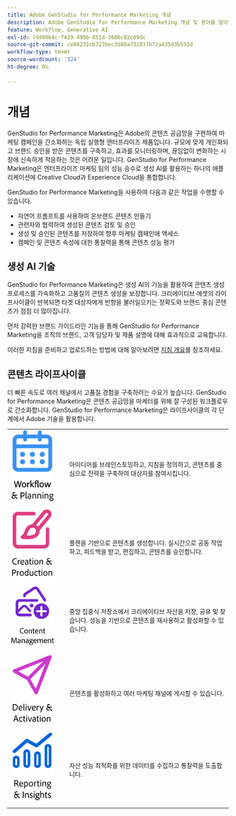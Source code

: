 ```yaml
---
title: Adobe GenStudio for Performance Marketing 개념
description: Adobe GenStudio for Performance Marketing 개념 및 용어를 알아봅니다.
feature: Workflow, Generative AI
exl-id: 7dd00b4c-f429-499b-851d-3606c82c09dc
source-git-commit: ce08231cb723bec3d80a732837b72a435d3b552d
workflow-type: tm+mt
source-wordcount: '324'
ht-degree: 0%

---
```


# 개념

GenStudio for Performance Marketing은 Adobe의 콘텐츠 공급망을 구현하여 마케팅 캠페인을 간소화하는 독립 실행형 엔터프라이즈 제품입니다. 규모에 맞게 개인화되고 브랜드 승인을 받은 콘텐츠를 구축하고, 효과를 모니터링하며, 끊임없이 변화하는 시장에 신속하게 적응하는 것은 어려운 일입니다. GenStudio for Performance Marketing은 엔터프라이즈 마케팅 팀의 성능 승수로 생성 AI를 활용하는 하나의 애플리케이션에 Creative Cloud과 Experience Cloud을 통합합니다.

GenStudio for Performance Marketing을 사용하여 다음과 같은 작업을 수행할 수 있습니다.

- 자연어 프롬프트를 사용하여 온브랜드 콘텐츠 만들기
- 관련자와 협력하여 생성된 콘텐츠 검토 및 승인
- 생성 및 승인된 콘텐츠를 저장하여 향후 마케팅 캠페인에 액세스
- 캠페인 및 콘텐츠 속성에 대한 통찰력을 통해 콘텐츠 성능 평가

## 생성 AI 기술

GenStudio for Performance Marketing은 생성 AI의 기능을 활용하여 콘텐츠 생성 프로세스를 가속화하고 고품질의 콘텐츠 생성을 보장합니다. 크리에이티브 에셋의 라이프사이클이 반복되면 타겟 대상자에게 반향을 불러일으키는 정확도와 브랜드 중심 콘텐츠가 점점 더 많아집니다.

먼저 강력한 브랜드 가이드라인 기능을 통해 GenStudio for Performance Marketing을 조직의 브랜드, 고객 담당자 및 제품 설명에 대해 효과적으로 교육합니다.

이러한 지침을 준비하고 업로드하는 방법에 대해 알아보려면 [지침 개요](../user-guide/guidelines/overview.md)를 참조하세요.

## 콘텐츠 라이프사이클

더 빠른 속도로 여러 채널에서 고품질 경험을 구축하려는 수요가 높습니다. GenStudio for Performance Marketing은 콘텐츠 공급망을 마케터를 위해 잘 구성된 워크플로우로 간소화합니다. GenStudio for Performance Marketing은 라이프사이클의 각 단계에서 Adobe 기술을 활용합니다.

<table style="table-layout:fixed">
<tr style="border: 0;">
    <td style="width: 120px;">
       <img alt="달력" src="../assets/csc-workflow-planning.png" width="100">
    </td>
    <td>
        <p>아이디어를 브레인스토밍하고, 지침을 정의하고, 콘텐츠를 중심으로 전략을 구축하여 대상자를 참여시킵니다.</p>
    </td>
</tr>
<tr style="border: 0;">
    <td style="width: 120px;">
        <img alt="브러시 및 캔버스" src="../assets/csc-creation-production.png" width="100">
    </td>
    <td>
        <p>플랜을 기반으로 콘텐츠를 생성합니다. 실시간으로 공동 작업하고, 피드백을 받고, 편집하고, 콘텐츠를 승인합니다.</p>
    </td>
</tr>
<tr style="border: 0;">
    <td style="width: 120px;">
        <img alt="이미지 등" src="../assets/csc-content-mgmt.png" width="100">
    </td>
    <td>
        <p>중앙 집중식 저장소에서 크리에이티브 자산을 저장, 공유 및 찾습니다. 성능을 기반으로 콘텐츠를 재사용하고 활성화할 수 있습니다.</p>
    </td>
</tr>
<tr style="border: 0;">
    <td style="width: 120px;">
        <img alt="종이 비행기" src="../assets/csc-delivery-activation.png" width="100">
    </td>
    <td>
        <p>콘텐츠를 활성화하고 여러 마케팅 채널에 게시할 수 있습니다.</P>
    </td>
</tr>
<tr style="border: 0;">
    <td style="width: 120px;">
        <img alt="차트" src="../assets/csc-reporting-insights.png" width="100">
    </td>
    <td>
        <p>자산 성능 최적화를 위한 데이터를 수집하고 통찰력을 도출합니다.</p>
    </td>
</tr>
</table>
